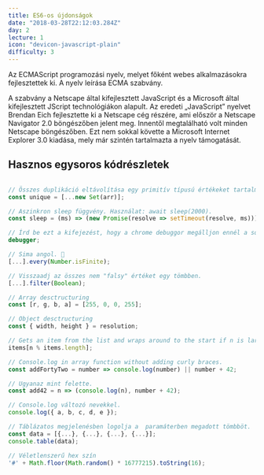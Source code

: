 ```yaml
---
title: ES6-os újdonságok
date: "2018-03-28T22:12:03.284Z"
day: 2
lecture: 1
icon: "devicon-javascript-plain"
difficulty: 3
---
```


Az ECMAScript programozási nyelv, melyet főként webes alkalmazásokra fejlesztettek ki. A nyelv leírása ECMA szabvány.

A szabvány a Netscape által kifejlesztett JavaScript és a Microsoft által kifejlesztett JScript technológiákon alapult. Az eredeti „JavaScript” nyelvet Brendan Eich fejlesztette ki a Netscape cég részére, ami először a Netscape Navigator 2.0 böngészőben jelent meg. Innentől megtalálható volt minden Netscape böngészőben. Ezt nem sokkal követte a Microsoft Internet Explorer 3.0 kiadása, mely már szintén tartalmazta a nyelv támogatását.

## Hasznos egysoros kódrészletek

```jsx

// Összes duplikáció eltávolítása egy primitív típusú értékeket tartalmazó tömbből.
const unique = [...new Set(arr)];

// Aszinkron sleep függvény. Használat: await sleep(2000).
const sleep = (ms) => (new Promise(resolve => setTimeout(resolve, ms)));

// Írd be ezt a kifejezést, hogy a chrome debuggor megálljon ennél a sornál.
debugger;

// Sima angol. 🙂
[...].every(Number.isFinite);

// Visszaadj az összes nem "falsy" értéket egy tömbben.
[...].filter(Boolean);

// Array desctructuring
const [r, g, b, a] = [255, 0, 0, 255];

// Object desctructuring
const { width, height } = resolution;

// Gets an item from the list and wraps around to the start if n is larger than the list.
items[n % items.length];

// Console.log in array function without adding curly braces.
const addFortyTwo = number => console.log(number) || number + 42;

// Ugyanaz mint felette.
const add42 = n => (console.log(n), number + 42);

// Console.log változó nevekkel.
console.log({ a, b, c, d, e });

// Táblázatos megjelenésben logolja a  paramáterben megadott tömbböt.
const data = [{...}, {...}, {...}, {...}];
console.table(data);

// Véletlenszerű hex szín
'#' + Math.floor(Math.random() * 16777215).toString(16);

```